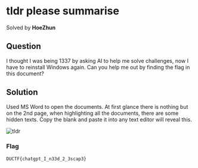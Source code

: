 # tldr please summarise
Solved by **HoeZhun**

## Question
I thought I was being 1337 by asking AI to help me solve challenges, now I have to reinstall Windows again. Can you help me out by finding the flag in this document?

## Solution
Used MS Word to open the documents. At first glance there is nothing but on the 2nd page, when highlighting all the documents, there are some hidden texts. Copy the blank and paste it into any text editor will reveal this.

![tldr](https://i.ibb.co/rFmzQK7/tldr.png)

### Flag
`DUCTF{chatgpt_I_n33d_2_3scap3}`
